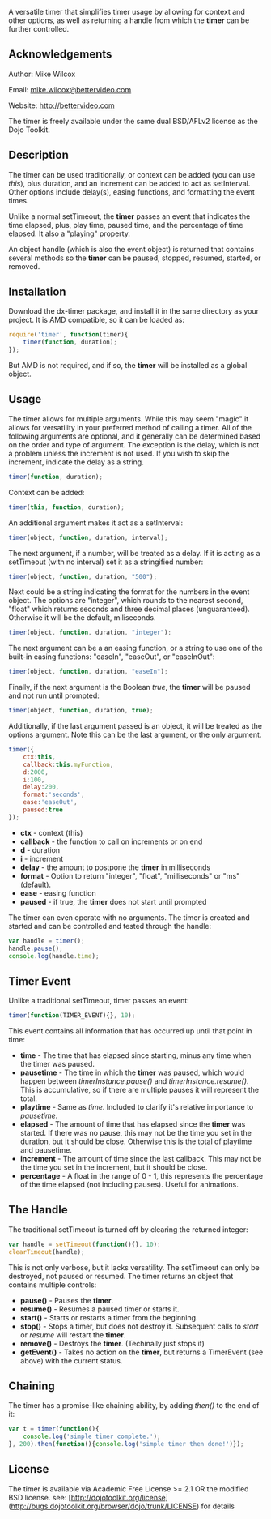 A versatile timer that simplifies timer usage by allowing for context and other options, as well as returning a handle from which the **timer** can be further controlled.

Acknowledgements
----------------

Author: Mike Wilcox

Email: mike.wilcox@bettervideo.com

Website: http://bettervideo.com

The timer is freely available under the same dual BSD/AFLv2 license as the Dojo Toolkit.

Description
-----------

The timer can be used traditionally, or context can be added (you can use *this*),
plus duration, and an increment can be added to act as setInterval. Other options
include delay(s), easing functions, and formatting the event times.

Unlike a normal setTimeout, the **timer** passes an event that indicates the time
elapsed, plus, play time, paused time, and the percentage of time elapsed. It
also a "playing" property.

An object handle (which is also the event object) is returned that contains
several methods so the **timer** can be paused, stopped, resumed, started, or removed.

Installation
------------

Download the dx-timer package, and install it in the same directory as your
project. It is AMD compatible, so it can be loaded as:

```javascript
require('timer', function(timer){
	timer(function, duration);
});
```
But AMD is not required, and if so, the **timer** will be installed as a global object.

Usage
-----

The timer allows for multiple arguments. While this may seem "magic" it allows
for versatility in your preferred method of calling a timer. All of the following
arguments are optional, and it generally can be determined based on the order and
type of argument. The exception is the delay, which is not a problem unless the
increment is not used. If you wish to skip the increment, indicate the delay as
a string.

```javascript
timer(function, duration);
```

Context can be added:

```javascript
timer(this, function, duration);
```

An additional argument makes it act as a setInterval:

```javascript
timer(object, function, duration, interval);
```

The next argument, if a number, will be treated as a delay. If it is acting
as a setTimeout (with no interval) set it as a stringified number:

```javascript
timer(object, function, duration, "500");
```

Next could be a string indicating the format for the numbers in the event object.
The options are "integer", which rounds to the nearest second, "float" which
returns seconds and three decimal places (unguaranteed). Otherwise it will be
the default, miliseconds.

```javascript
timer(object, function, duration, "integer");
```

The next argument can be a an easing function, or a string to use one of the
built-in easing functions: "easeIn", "easeOut", or "easeInOut":

```javascript
timer(object, function, duration, "easeIn");
```

Finally, if the next argument is the Boolean *true*, the **timer** will be paused and
not run until prompted:

```javascript
timer(object, function, duration, true);
```

Additionally, if the last argument passed is an object, it will be treated as the
options argument. Note this can be the last argument, or the only argument.

```javascript
timer({
	ctx:this,
	callback:this.myFunction,
	d:2000,
	i:100,
	delay:200,
	format:'seconds',
	ease:'easeOut',
	paused:true
});
```

* **ctx** - context (this)
* **callback** - the function to call on increments or on end
* **d** - duration
* **i** - increment
* **delay** - the amount to postpone the **timer** in milliseconds
* **format** - Option to return "integer", "float", "milliseconds" or "ms" (default).
* **ease** - easing function
* **paused** - if true, the **timer** does not start until prompted

The timer can even operate with no arguments. The timer is created and started
and can be controlled and tested through the handle:

```javascript
var handle = timer();
handle.pause();
console.log(handle.time);
```


Timer Event
-----------

Unlike a traditional setTimeout, timer passes an event:

```javascript
timer(function(TIMER_EVENT){}, 10);
```

This event contains all information that has occurred up until that point in time:

* **time** - The time that has elapsed since starting, minus any time when the
timer was paused.
* **pausetime** - The time in which the **timer** was paused, which would happen
between _timerInstance.pause()_ and _timerInstance.resume()_. This is
accumulative, so if there are multiple pauses it will represent the total.
* **playtime** - Same as _time_. Included to clarify it's relative importance to
_pausetime_.
* **elapsed** - The amount of time that has elapsed since the **timer** was started.
If there was no pause, this may not be the time you set in the duration, but it
should be close. Otherwise this is the total of playtime and pausetime.
* **increment** - The amount of time since the last callback.  This may not be
the time you set in the increment, but it should be close.
* **percentage** - A float in the range of 0 - 1, this represents the percentage
of the time elapsed (not including pauses). Useful for animations.

The Handle
----------

The traditional setTimeout is turned off by clearing the returned integer:

```javascript
var handle = setTimeout(function(){}, 10);
clearTimeout(handle);
```

This is not only verbose, but it lacks versatility. The setTimeout can only be
destroyed, not paused or resumed. The timer returns an object that contains
multiple controls:

* **pause()** - Pauses the **timer**.
* **resume()** - Resumes a paused timer or starts it.
* **start()** - Starts or restarts a timer from the beginning.
* **stop()** - Stops a timer, but does not destroy it. Subsequent calls to
_start_ or _resume_ will restart the **timer**.
* **remove()** - Destroys the **timer**. (Techinally just stops it)
* **getEvent()** - Takes no action on the **timer**, but returns a TimerEvent (see
above) with the current status.

Chaining
--------

The timer has a promise-like chaining ability, by adding *then()* to the end of
it:

```javascript
var t = timer(function(){
	console.log('simple timer complete.');
}, 200).then(function(){console.log('simple timer then done!')});
```

License
-------

The timer is available via Academic Free License >= 2.1 OR the
modified BSD license. see: [http://dojotoolkit.org/license]
(http://bugs.dojotoolkit.org/browser/dojo/trunk/LICENSE) for details
